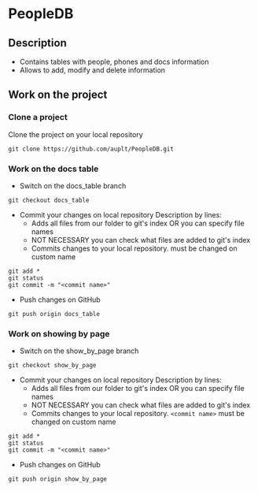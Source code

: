 # PeopleDB

## Description

- Contains tables with people, phones and docs information
- Allows to add, modify and delete information

## Work on the project

### Clone a project

Clone the project on your local repository
```
git clone https://github.com/auplt/PeopleDB.git 
```

### Work on the docs table

- Switch on the docs_table branch
```
git checkout docs_table
```
- Commit your changes on local repository
    Description by lines:
  - Adds all files from our folder to git's index OR you can specify file names
  - NOT NECESSARY you can check what files are added to git's index
  - Commits changes to your local repository. <commit name> must be changed on custom name
```
git add *
git status
git commit -m "<commit name>"
```
- Push changes on GitHub
```
git push origin docs_table
```

### Work on showing by page

- Switch on the show_by_page branch
```
git checkout show_by_page
```
- Commit your changes on local repository
    Description by lines:
  - Adds all files from our folder to git's index OR you can specify file names
  - NOT NECESSARY you can check what files are added to git's index
  - Commits changes to your local repository. ```<commit name>``` must be changed on custom name
```
git add *
git status
git commit -m "<commit name>"
```
- Push changes on GitHub
```
git push origin show_by_page
```